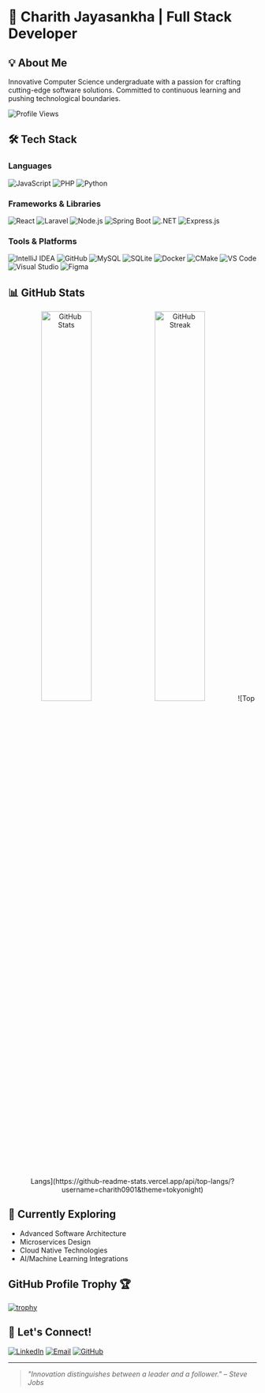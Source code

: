 # 🚀 Charith Jayasankha | Full Stack Developer

## 💡 About Me
Innovative Computer Science undergraduate with a passion for crafting cutting-edge software solutions. Committed to continuous learning and pushing technological boundaries.


![Profile Views](https://komarev.com/ghpvc/?username=charith0901&color=blueviolet)

## 🛠️ Tech Stack

### Languages
![JavaScript](https://img.shields.io/badge/JavaScript-F7DF1E?style=for-the-badge&logo=javascript&logoColor=black)
![PHP](https://img.shields.io/badge/PHP-777BB4?style=for-the-badge&logo=php&logoColor=white)
![Python](https://img.shields.io/badge/Python-3776AB?style=for-the-badge&logo=python&logoColor=white)

### Frameworks & Libraries
![React](https://img.shields.io/badge/React-61DAFB?style=for-the-badge&logo=react&logoColor=black)
![Laravel](https://img.shields.io/badge/Laravel-FF2D20?style=for-the-badge&logo=laravel&logoColor=white)
![Node.js](https://img.shields.io/badge/Node.js-339933?style=for-the-badge&logo=node.js&logoColor=white)
![Spring Boot](https://img.shields.io/badge/Spring%20Boot-6DB33F?style=for-the-badge&logo=springboot&logoColor=white)
![.NET](https://img.shields.io/badge/.NET-512BD4?style=for-the-badge&logo=dotnet&logoColor=white)
![Express.js](https://img.shields.io/badge/Express.js-404D59?style=for-the-badge)


### Tools & Platforms
![IntelliJ IDEA](https://img.shields.io/badge/IntelliJ%20IDEA-000000?style=for-the-badge&logo=intellij-idea&logoColor=white)
![GitHub](https://img.shields.io/badge/GitHub-181717?style=for-the-badge&logo=github&logoColor=white)
![MySQL](https://img.shields.io/badge/MySQL-4479A1?style=for-the-badge&logo=mysql&logoColor=white)
![SQLite](https://img.shields.io/badge/SQLite-07405E?style=for-the-badge&logo=sqlite&logoColor=white)
![Docker](https://img.shields.io/badge/Docker-2496ED?style=for-the-badge&logo=docker&logoColor=white)
![CMake](https://img.shields.io/badge/CMake-064F8C?style=for-the-badge&logo=cmake&logoColor=white)
![VS Code](https://img.shields.io/badge/VS%20Code-007ACC?style=for-the-badge&logo=visual-studio-code&logoColor=white)
![Visual Studio](https://img.shields.io/badge/Visual%20Studio-5C2D91?style=for-the-badge&logo=visual-studio&logoColor=white)
![Figma](https://img.shields.io/badge/Figma-F24E1E?style=for-the-badge&logo=figma&logoColor=white)

## 📊 GitHub Stats
<div align="center">
  <img src="https://github-readme-stats.vercel.app/api?username=charith0901&show_icons=true&theme=radical" alt="GitHub Stats" width="45%" />
  <img src="https://github-readme-streak-stats.herokuapp.com/?user=charith0901&theme=radical" alt="GitHub Streak" width="45%" />
  ![Top Langs](https://github-readme-stats.vercel.app/api/top-langs/?username=charith0901&theme=tokyonight)
</div>

## 🌱 Currently Exploring
- Advanced Software Architecture
- Microservices Design
- Cloud Native Technologies
- AI/Machine Learning Integrations

## GitHub Profile Trophy 🏆

[![trophy](https://github-profile-trophy.vercel.app/?username=charith0901&theme=juicyfresh&no-bg=true)](https://github.com/ryo-ma/github-profile-trophy)


## 🤝 Let's Connect!
[![LinkedIn](https://img.shields.io/badge/LinkedIn-0A66C2?style=for-the-badge&logo=linkedin&logoColor=white)](https://www.linkedin.com/in/charith-jayasankha-0a8397288/)
[![Email](https://img.shields.io/badge/Email-D14836?style=for-the-badge&logo=gmail&logoColor=white)](mailto:charithjayasankha@gmail.com)
[![GitHub](https://img.shields.io/badge/GitHub-181717?style=for-the-badge&logo=github&logoColor=white)](https://github.com/charith0901)

---

> *"Innovation distinguishes between a leader and a follower." – Steve Jobs*

